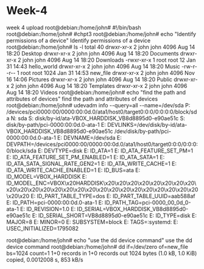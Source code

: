 # Week-4
week 4 upload
root@debian:/home/john# #!/bin/bash
root@debian:/home/john# #chpt3
root@debian:/home/john# echo "Identify permissions of a device"
Identify permissions of a device
root@debian:/home/john# ls -l
total 40
drwxr-xr-x 2 john john 4096 Aug 14 18:20 Desktop
drwxr-xr-x 2 john john 4096 Aug 14 18:20 Documents
drwxr-xr-x 2 john john 4096 Aug 14 18:20 Downloads
-rwxr-xr-x 1 root root 12 Jan 31 14:43 hello_world
drwxr-xr-x 2 john john 4096 Aug 14 18:20 Music
-rw-r--r-- 1 root root 1024 Jan 31 14:53 new_file
drwxr-xr-x 2 john john 4096 Nov 16 14:06 Pictures
drwxr-xr-x 2 john john 4096 Aug 14 18:20 Public
drwxr-xr-x 2 john john 4096 Aug 14 18:20 Templates
drwxr-xr-x 2 john john 4096 Aug 14 18:20 Videos
root@debian:/home/john# echo "find the path and attributes of devices"
find the path and attributes of devices
root@debian:/home/john# udevadm info --query=all --name=/dev/sda
P: /devices/pci0000:00/0000:00:0d.0/ata1/host0/target0:0:0/0:0:0:0/block/sda
N: sda
S: disk/by-id/ata-VBOX_HARDDISK_VB8d8895d0-e90ae51c
S: disk/by-path/pci-0000:00:0d.0-ata-1
E: DEVLINKS=/dev/disk/by-id/ata-VBOX_HARDDISK_VB8d8895d0-e90ae51c /dev/disk/by-path/pci-0000:00:0d.0-ata-1
E: DEVNAME=/dev/sda
E: DEVPATH=/devices/pci0000:00/0000:00:0d.0/ata1/host0/target0:0:0/0:0:0:0/block/sda
E: DEVTYPE=disk
E: ID_ATA=1
E: ID_ATA_FEATURE_SET_PM=1
E: ID_ATA_FEATURE_SET_PM_ENABLED=1
E: ID_ATA_SATA=1
E: ID_ATA_SATA_SIGNAL_RATE_GEN2=1
E: ID_ATA_WRITE_CACHE=1
E: ID_ATA_WRITE_CACHE_ENABLED=1
E: ID_BUS=ata
E: ID_MODEL=VBOX_HARDDISK
E: ID_MODEL_ENC=VBOX\x20HARDDISK\x20\x20\x20\x20\x20\x20\x20\x20\x20\x20\x20\x20\x20\x20\x20\x20\x20\x20\x20\x20\x20\x20\x20\x20\x20\x20\x20
E: ID_PART_TABLE_TYPE=dos
E: ID_PART_TABLE_UUID=aab588af
E: ID_PATH=pci-0000:00:0d.0-ata-1
E: ID_PATH_TAG=pci-0000_00_0d_0-ata-1
E: ID_REVISION=1.0
E: ID_SERIAL=VBOX_HARDDISK_VB8d8895d0-e90ae51c
E: ID_SERIAL_SHORT=VB8d8895d0-e90ae51c
E: ID_TYPE=disk
E: MAJOR=8
E: MINOR=0
E: SUBSYSTEM=block
E: TAGS=:systemd:
E: USEC_INITIALIZED=1795082

root@debian:/home/john# echo "use the dd device command"
use the dd device command
root@debian:/home/john# dd if=/dev/zero of=new_file bs=1024 count=1
1+0 records in
1+0 records out
1024 bytes (1.0 kB, 1.0 KiB) copied, 0.0012008 s, 853 kB/s
